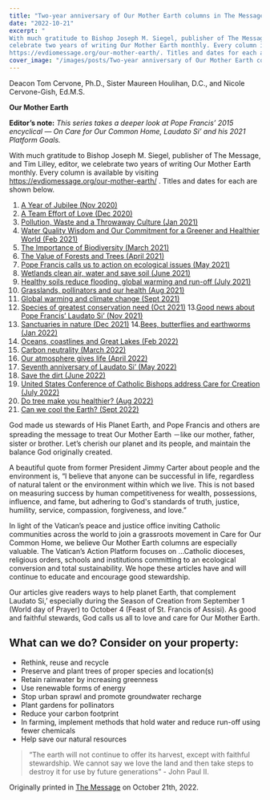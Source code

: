 ```yaml
---
title: "Two-year anniversary of Our Mother Earth columns in The Message"
date: "2022-10-21"
excerpt: "
With much gratitude to Bishop Joseph M. Siegel, publisher of The Message, and Tim Lilley, editor, we
celebrate two years of writing Our Mother Earth monthly. Every column is available by visiting
https://evdiomessage.org/our-mother-earth/. Titles and dates for each are shown below."
cover_image: "/images/posts/Two-year anniversary of Our Mother Earth columns in The Message.jpg"
---
```


Deacon Tom Cervone, Ph.D., Sister Maureen Houlihan, D.C., and Nicole Cervone-Gish, Ed.M.S.

**Our Mother Earth**

**Editor’s note:**
_This series takes a deeper look at Pope Francis’ 2015 encyclical ― On Care for Our Common
Home, Laudato Si’ and his 2021 Platform Goals._

With much gratitude to Bishop Joseph M. Siegel, publisher of The Message, and Tim Lilley, editor, we
celebrate two years of writing Our Mother Earth monthly. Every column is available by visiting
https://evdiomessage.org/our-mother-earth/ . Titles and dates for each are shown below.

1. [A Year of Jubilee (Nov 2020)](https://our-mother-earth.vercel.app/article/A%20Jubilee%20for%20the%20Earth)
2. [A Team Effort of Love (Dec 2020)](https://our-mother-earth.vercel.app/article/A%20Team%20Effort%20of%20Love)
3. [Pollution, Waste and a Throwaway Culture (Jan 2021)](https://our-mother-earth.vercel.app/article/Pollution,%20Waste%20and%20a%20Throwaway%20Culture)
4. [Water Quality Wisdom and Our Commitment for a Greener and Healthier World (Feb 2021)](https://our-mother-earth.vercel.app/article/Water%20Quality%20Wisdom%20and%20Our%20Commitment%20for%20a%20Greener%20and%20Healthier%20World)
5. [The Importance of Biodiversity (March 2021)](https://our-mother-earth.vercel.app/article/The%20importance%20of%20biodiversity)
6. [The Value of Forests and Trees (April 2021)](https://our-mother-earth.vercel.app/article/The%20value%20of%20forests%20and%20trees)
7. [Pope Francis calls us to action on ecological issues (May 2021)](https://our-mother-earth.vercel.app/article/Pope%20Francis%20calls%20us%20to%20action%20on%20ecological%20issues)
8. [Wetlands clean air, water and save soil (June 2021)](https://our-mother-earth.vercel.app/article/Wetlands%20clean%20air%20and%20water,%20and%20save%20soil)
9. [Healthy soils reduce flooding, global warming and run-off (July 2021)](https://our-mother-earth.vercel.app/article/Healthy%20soils%20reduce%20flooding,%20global%20warming%20and%20run-off)
10. [Grasslands, pollinators and our health (Aug 2021)](https://our-mother-earth.vercel.app/article/Grasslands,%20pollinators,%20and%20our%20health)
11. [Global warming and climate change (Sept 2021)](https://our-mother-earth.vercel.app/article/Global%20warming%20and%20climate%20change)
12. [Species of greatest conservation need (Oct 2021)](https://our-mother-earth.vercel.app/article/Species%20of%20greatest%20conservation%20need) 13.[Good news about Pope Francis’ Laudato Si’ (Nov 2021)](https://our-mother-earth.vercel.app/article/Good%20news%20about%20Pope%20Francis%E2%80%99%20%E2%80%98Laudato%20Si%E2%80%99%E2%80%99)
13. [Sanctuaries in nature (Dec 2021)](https://our-mother-earth.vercel.app/article/Sanctuaries%20in%20nature) 14.[Bees, butterflies and earthworms (Jan 2022)](https://our-mother-earth.vercel.app/article/Bees,%20butterflies%20and%20earthworms)
14. [Oceans, coastlines and Great Lakes (Feb 2022)](https://our-mother-earth.vercel.app/article/Oceans,%20coastlines%20and%20the%20Great%20Lakes)
15. [Carbon neutrality (March 2022)](https://our-mother-earth.vercel.app/article/Carbon%20Neutrality)
16. [Our atmosphere gives life (April 2022)](https://our-mother-earth.vercel.app/article/Earth%E2%80%99s%20atmosphere)
17. [Seventh anniversary of Laudato Si’ (May 2022)](https://our-mother-earth.vercel.app/article/Seventh%20anniversary%20of%20%E2%80%98Laudato%20Si%E2%80%99%E2%80%99)
18. [Save the dirt (June 2022)](https://our-mother-earth.vercel.app/article/Save%20the%20Dirt)
19. [United States Conference of Catholic Bishops address Care for Creation (July 2022)](https://our-mother-earth.vercel.app/article/United%20States%20Conference%20of%20Catholic%20Bishops%20Address%20Care%20for%20Creation)
20. [Do tree make you healthier? (Aug 2022)](https://our-mother-earth.vercel.app/article/Do%20trees%20make%20you%20healthier)
21. [Can we cool the Earth? (Sept 2022)](https://our-mother-earth.vercel.app/article/Can%20we%20cool%20the%20Earth)

God made us stewards of His Planet Earth, and Pope Francis and others are spreading the message to treat Our
Mother Earth －like our mother, father, sister or brother. Let’s cherish our planet and its people, and maintain
the balance God originally created.

A beautiful quote from former President Jimmy Carter about people and the environment is, “I believe that
anyone can be successful in life, regardless of natural talent or the environment within which we live. This is
not based on measuring success by human competitiveness for wealth, possessions, influence, and fame, but
adhering to God&#39;s standards of truth, justice, humility, service, compassion, forgiveness, and love.”

In light of the Vatican’s peace and justice office inviting Catholic communities across the world to join a
grassroots movement in Care for Our Common Home, we believe Our Mother Earth columns are especially
valuable. The Vatican’s Action Platform focuses on …Catholic dioceses, religious orders, schools and
institutions committing to an ecological conversion and total sustainability. We hope these articles have and will
continue to educate and encourage good stewardship.

Our articles give readers ways to help planet Earth, that complement Laudato Si,’ especially during the Season
of Creation from September 1 (World day of Prayer) to October 4 (Feast of St. Francis of Assisi). As good and
faithful stewards, God calls us all to love and care for Our Mother Earth.

## What can we do? Consider on your property:

- Rethink, reuse and recycle
- Preserve and plant trees of proper species and location(s)
- Retain rainwater by increasing greenness
- Use renewable forms of energy
- Stop urban sprawl and promote groundwater recharge
- Plant gardens for pollinators
- Reduce your carbon footprint
- In farming, implement methods that hold water and reduce run-off using fewer chemicals
- Help save our natural resources

> “The earth will not continue to offer its harvest, except with faithful stewardship. We cannot say we love the
> land and then take steps to destroy it for use by future generations” - John Paul II.

Originally printed in [The Message](https://evdiomessage.org/) on October 21th, 2022.
